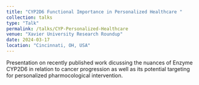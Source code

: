 ```yaml
---
title: "CYP2D6 Functional Importance in Personalized Healthcare "
collection: talks
type: "Talk"
permalink: /talks/CYP-Personalized-Healthcare
venue: "Xavier University Research Roundup"
date: 2024-03-17
location: "Cincinnati, OH, USA"
---
```


Presentation on recently published work dicussing the nuances of Enzyme CYP2D6 in relation to cancer progression as well as its potential targeting for personalized pharmocological intervention. 
